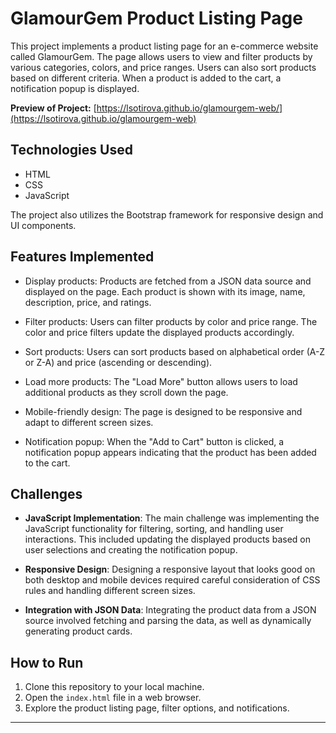 # GlamourGem Product Listing Page


This project implements a product listing page for an e-commerce website called GlamourGem. The page allows users to view and filter products by various categories, colors, and price ranges. Users can also sort products based on different criteria. When a product is added to the cart, a notification popup is displayed.


**Preview of Project:** [https://lsotirova.github.io/glamourgem-web/](https://lsotirova.github.io/glamourgem-web)


## Technologies Used


- HTML
- CSS
- JavaScript


The project also utilizes the Bootstrap framework for responsive design and UI components.


## Features Implemented


- Display products: Products are fetched from a JSON data source and displayed on the page. Each product is shown with its image, name, description, price, and ratings.


- Filter products: Users can filter products by color and price range. The color and price filters update the displayed products accordingly.


- Sort products: Users can sort products based on alphabetical order (A-Z or Z-A) and price (ascending or descending).


- Load more products: The "Load More" button allows users to load additional products as they scroll down the page.


- Mobile-friendly design: The page is designed to be responsive and adapt to different screen sizes.


- Notification popup: When the "Add to Cart" button is clicked, a notification popup appears indicating that the product has been added to the cart.


## Challenges


- **JavaScript Implementation**: The main challenge was implementing the JavaScript functionality for filtering, sorting, and handling user interactions. This included updating the displayed products based on user selections and creating the notification popup.


- **Responsive Design**: Designing a responsive layout that looks good on both desktop and mobile devices required careful consideration of CSS rules and handling different screen sizes.


- **Integration with JSON Data**: Integrating the product data from a JSON source involved fetching and parsing the data, as well as dynamically generating product cards.


## How to Run


1. Clone this repository to your local machine.
2. Open the `index.html` file in a web browser.
3. Explore the product listing page, filter options, and notifications.


---




